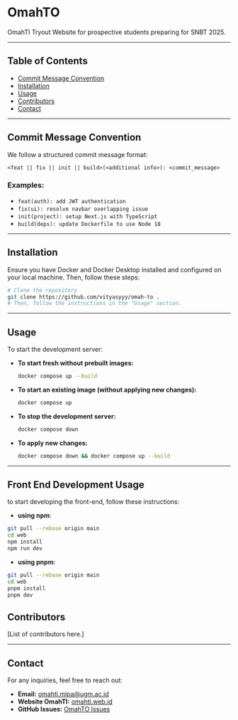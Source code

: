 # OmahTO

OmahTI Tryout Website for prospective students preparing for SNBT 2025.

---

## Table of Contents

- [Commit Message Convention](#commit-message-convention)
- [Installation](#installation)
- [Usage](#usage)
- [Contributors](#contributors)
- [Contact](#contact)

---

## Commit Message Convention

We follow a structured commit message format:

```
<feat || fix || init || build>(<additional info>): <commit_message>
```

### Examples:
- `feat(auth): add JWT authentication`
- `fix(ui): resolve navbar overlapping issue`
- `init(project): setup Next.js with TypeScript`
- `build(deps): update Dockerfile to use Node 18`

---

## Installation

Ensure you have Docker and Docker Desktop installed and configured on your local machine. Then, follow these steps:

```bash
# Clone the repository
git clone https://github.com/vityasyyy/omah-to .
# Then, follow the instructions in the "Usage" section.
```

---

## Usage

To start the development server:

- **To start fresh without prebuilt images:**
  ```bash
  docker compose up --build
  ```

- **To start an existing image (without applying new changes):**
  ```bash
  docker compose up
  ```

- **To stop the development server:**
  ```bash
  docker compose down
  ```

- **To apply new changes:**
  ```bash
  docker compose down && docker compose up --build
  ```

---

## Front End Development Usage

to start developing the front-end, follow these instructions:

- **using npm**:

```bash
git pull --rebase origin main
cd web
npm install
npm run dev
```

- **using pnpm**:

```bash
git pull --rebase origin main
cd web
pnpm install
pnpm dev
```

## Contributors

[List of contributors here.]

---

## Contact

For any inquiries, feel free to reach out:

- **Email:** [omahti.mipa@ugm.ac.id](mailto:omahti.mipa@ugm.ac.id)
- **Website OmahTI:** [omahti.web.id](https://omahti.web.id)
- **GitHub Issues:** [OmahTO Issues](https://github.com/vityasyyy/omah-to/issues)
```
